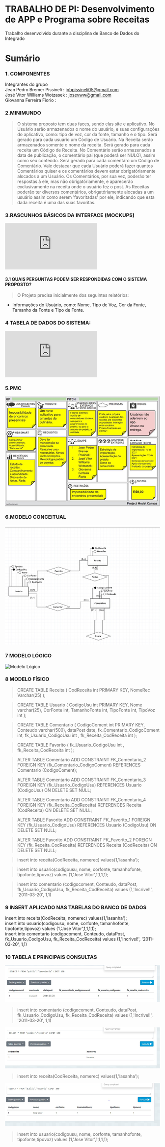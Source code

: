 # TRABALHO DE PI:  Desenvolvimento de APP e Programa sobre Receitas
Trabalho desenvolvido durante a disciplina de Banco de Dados do Integrado

# Sumário

### 1. COMPONENTES<br>
Integrantes do grupo<br>
Jean Pedro Bremer Pissineli : jpbpissineli05@gmail.com<br>
José Vítor Williams Wotzasek : josevww@gmail.com<br>
Giovanna Ferreira Fiorio : <email><br>

### 2.MINIMUNDO<br>
> O sistema proposto tem duas faces, sendo elas site e aplicativo. No Usuário serão armazenados o nome do usuário, e suas configurações do aplicativo, como: tipo de voz, cor da fonte, tamanho e o tipo. Será gerado para cada usuário um Código de Usuário. Na Receita serão armazenados somente o nome da receita. Será gerado para cada receita um Código de Receita. No Comentário serão armazenados a data de publicação, o comentário pai (que poderá ser NULO), assim como seu conteúdo. Será gerado para cada comentáro um Código de Comentário. Vale destacar que cada Usuário poderá fazer quantos Comentários quiser e os comentários devem estar obrigatóriamente alocados a um Usuário. Os Comentários, por sua vez, poderão ter respostas à ele, mas não obrigatóriamente, e aparecerão exclusivamente na receita onde o usuário fez o post. As Receitas poderão ter diversos comentários, obrigatóriamente alocadas a um usuário assim como serem 'favoritadas' por ele, indicando que esta dada receita é uma das suas favoritas.<br>
 
### 3.RASCUNHOS BÁSICOS DA INTERFACE (MOCKUPS)<br>
![Arquivo PDF do WireFrame](https://github.com/jpbpissineli/GRUPO-Jean-Jovi/tree/main/arquivos/Wireframe.pdf?raw=true "Ideias de telas")

#### 3.1 QUAIS PERGUNTAS PODEM SER RESPONDIDAS COM O SISTEMA PROPOSTO?
    
> O Projeto precisa inicialmente dos seguintes relatórios:
* Informações do Usuário, como: Nome, Tipo de Voz, Cor da Fonte, Tamanho da Fonte e Tipo de Fonte.

### 4 TABELA DE DADOS DO SISTEMA:

![Arquivo PDF das Tabelas](https://github.com/jpbpissineli/GRUPO-Jean-Jovi/blob/main/arquivos/TabelaeExemplo.pdf?raw=true "Tabelas")

### 5.PMC<br>

![Alt text](https://github.com/jpbpissineli/GRUPO-Jean-Jovi/blob/main/arquivos/PMC%20JP%2CJV%2CGF.jpg?raw=true "PMC")
 
### 6.MODELO CONCEITUAL<br>

![Alt text](https://github.com/jpbpissineli/GRUPO-Jean-Jovi/blob/main/arquivos/ModeloConceitual.jpeg?raw=true "Modelo Conceitual")    
    
### 7	MODELO LÓGICO<br>

![Modelo Lógico](https://github.com/jpbpissineli/GRUPO-Jean-Jovi/blob/main/arquivos/L%C3%B3gico_1.brM3?raw=true "Modelo Lógico")  

### 8	MODELO FÍSICO<br>
> CREATE TABLE Receita (
    CodReceita int PRIMARY KEY,
    NomeRec Varchar(25)
);

> CREATE TABLE Usuario (
    CodigoUsu int  PRIMARY KEY,
    Nome varchar(25),
    CorFonte int,
    TamanhoFonte int,
    TipoFonte int,
    TipoVoz int
);

> CREATE TABLE Comentario (
    CodigoComent int PRIMARY KEY,
    Conteudo varchar(500),
    dataPost date,
    fk_Comentario_CodigoComent int,
    fk_Usuario_CodigoUsu int ,
    fk_Receita_CodReceita int
);

> CREATE TABLE Favorito (
    fk_Usuario_CodigoUsu int ,
    fk_Receita_CodReceita int
);
 
> ALTER TABLE Comentario ADD CONSTRAINT FK_Comentario_2
    FOREIGN KEY (fk_Comentario_CodigoComent)
    REFERENCES Comentario (CodigoComent);
 
> ALTER TABLE Comentario ADD CONSTRAINT FK_Comentario_3
    FOREIGN KEY (fk_Usuario_CodigoUsu)
    REFERENCES Usuario (CodigoUsu)
    ON DELETE SET NULL;
 
> ALTER TABLE Comentario ADD CONSTRAINT FK_Comentario_4
    FOREIGN KEY (fk_Receita_CodReceita)
    REFERENCES Receita (CodReceita)
    ON DELETE SET NULL;
 
> ALTER TABLE Favorito ADD CONSTRAINT FK_Favorito_1
    FOREIGN KEY (fk_Usuario_CodigoUsu)
    REFERENCES Usuario (CodigoUsu)
    ON DELETE SET NULL;
 
> ALTER TABLE Favorito ADD CONSTRAINT FK_Favorito_2
    FOREIGN KEY (fk_Receita_CodReceita)
    REFERENCES Receita (CodReceita)
    ON DELETE SET NULL;
    
> insert into receita(CodReceita, nomerec) values(1,'lasanha');

> insert into usuario(codigousu, nome, corfonte, tamanhofonte, tipofonte,tipovoz) values (1,'Jose Vitor',1,1,1,1);

> insert into comentario (codigocoment, Conteudo, dataPost, fk_Usuario_CodigoUsu,  fk_Receita_CodReceita) values (1,'Incrivel!', '2011-03-20', 1,1)
        
       
### 9	INSERT APLICADO NAS TABELAS DO BANCO DE DADOS<br>

insert into receita(CodReceita, nomerec) values(1,'lasanha');<br>
insert into usuario(codigousu, nome, corfonte, tamanhofonte, tipofonte,tipovoz) values (1,'Jose Vitor',1,1,1,1);<br>
insert into comentario (codigocoment, Conteudo, dataPost, fk_Usuario_CodigoUsu,  fk_Receita_CodReceita) values (1,'Incrivel!', '2011-03-20', 1,1)<br>

### 10 TABELA E PRINCIPAIS CONSULTAS<br>

![Tabela1](https://github.com/jpbpissineli/GRUPO-Jean-Jovi/blob/main/arquivos/Tabela1.jpeg?raw=true "Tabela1")
> insert into comentario (codigocoment, Conteudo, dataPost, fk_Usuario_CodigoUsu,  fk_Receita_CodReceita) values (1,'Incrivel!', '2011-03-20', 1,1)

![Tabela3](https://github.com/jpbpissineli/GRUPO-Jean-Jovi/blob/main/arquivos/Tabela3.jpeg?raw=true "Tabela3")
> insert into receita(CodReceita, nomerec) values(1,'lasanha');

![Tabela4](https://github.com/jpbpissineli/GRUPO-Jean-Jovi/blob/main/arquivos/Tabela4.jpeg?raw=true "Tabela4")
> insert into usuario(codigousu, nome, corfonte, tamanhofonte, tipofonte,tipovoz) values (1,'Jose Vitor',1,1,1,1);
